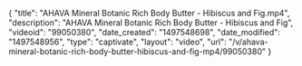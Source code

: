 {
    "title": "AHAVA Mineral Botanic Rich Body Butter - Hibiscus and Fig.mp4",
    "description": "AHAVA Mineral Botanic Rich Body Butter - Hibiscus and Fig",
    "videoid": "99050380",
    "date_created": "1497548698",
    "date_modified": "1497548956",
    "type": "captivate",
    "layout": "video",
    "url": "\/v\/ahava-mineral-botanic-rich-body-butter-hibiscus-and-fig-mp4\/99050380"
}
